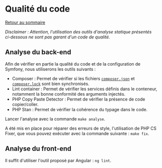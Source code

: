 # Qualité du code

[Retour au sommaire](index.md)

*Disclaimer : Attention, l'utilisation des outils d'analyse statique présentés ci-dessous ne sont pas garant d'un code de qualité.*

## Analyse du back-end

Afin de vérifier en partie la qualité du code et de la configuration de Symfony, nous utiliserons les outils suivants :
* Composer : Permet de vérifier si les fichiers [`composer.json`](/server/composer.json) et [`composer.lock`](/server/composer.lock) sont bien synchronisés.
* Lint container : Permet de vérifier les services définis dans le conteneur, notamment la bonne conformité des arguments injectés.
* PHP Copy Paste Detector : Permet de vérifier la présence de code copier/coller.
* PHP Stan : Permet de vérifier la cohérence du typage dans le code.

Lancer l'analyse avec la commande `make analyse`.

A été mis en place pour réparer des erreurs de style, l'utilisation de PHP CS Fixer, que vous pouvez exécuter avec la commande suivante : `make fix`.

## Analyse du front-end

Il suffit d'utiliser l'outil proposé par Angular : `ng lint`.